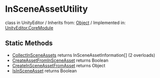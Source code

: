 # InSceneAssetUtility
class in UnityEditor
 / Inherits from: <a href="https://docs.unity3d.com/6000.0/Documentation/ScriptReference/Object.html" target="_blank">Object</a> / Implemented in: <a href="https://docs.unity3d.com/6000.0/Documentation/ScriptReference/UnityEditor.CoreModule.html" target="_blank">UnityEditor.CoreModule</a>
## Static Methods
- <a href="https://docs.unity3d.com/6000.0/Documentation/ScriptReference/InSceneAssetUtility.CollectInSceneAssets.html" target="_blank">CollectInSceneAssets</a> returns InSceneAssetInformation[] (2 overloads)
- <a href="https://docs.unity3d.com/6000.0/Documentation/ScriptReference/InSceneAssetUtility.CreateAssetFromInSceneAsset.html" target="_blank">CreateAssetFromInSceneAsset</a> returns Boolean
- <a href="https://docs.unity3d.com/6000.0/Documentation/ScriptReference/InSceneAssetUtility.CreateInSceneAssetFromAsset.html" target="_blank">CreateInSceneAssetFromAsset</a> returns Object
- <a href="https://docs.unity3d.com/6000.0/Documentation/ScriptReference/InSceneAssetUtility.IsInSceneAsset.html" target="_blank">IsInSceneAsset</a> returns Boolean
